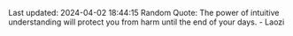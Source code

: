 Last updated: 2024-04-02 18:44:15
Random Quote: The power of intuitive understanding will protect you from harm until the end of your days. - Laozi